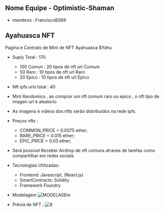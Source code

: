 ## Nome Equipe - Optimistic-Shaman
- membros : FranciscoBS89
## Ayahuasca NFT
Pagina e Contrato de Mint de  NFT Ayahuasca $Yahu
- Suply Total :  170
  - 100 Comun : 20 tipos de nft url  Comum
  - 50 Raro : 10 tipos de nft url Raro
  - 20 Epico : 10 tipos de nft url Epico
- Nft ipfs urls total : 40
- Mint Randomico , ao comprar um nft comum raro ou epico , o nft tipo de imagen url é aleatorio 
- As imagens e videos dos nfts serão distribuidos na rede  ipfs.
-  Preços nfts : 
   - COMMON_PRICE = 0.0075 ether;
   - RARE_PRICE = 0.015 ether;
   - EPIC_PRICE = 0.03 ether;
-  Será possivel Receber Airdrop de nft comuns atraves de tarefas como compartilhar em redes sociais
-  Tecnologias Utilizadas:
   - Frontend: Javascript, (React.js)
   - SmartContracts: Solidity
   - Framework Foundry

- Modelagem
  ![MODELAGEm](https://github.com/FranciscoBSpadaro/Hackathon-Nearx-Optimism/assets/69543568/22ec285d-0a3d-48e7-9ce7-ecc04e49274f)



- Prévia de NFT :
![8](https://github.com/FranciscoBSpadaro/Hackathon-Nearx-Optimism/assets/69543568/8eff1a52-afdf-4366-a812-d393923615d9)
